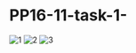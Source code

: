 # PP16-11-task-1-
![1](https://github.com/user-attachments/assets/cbdd4a26-4da9-4bef-94eb-64d9ae305e09)
![2](https://github.com/user-attachments/assets/420ba29a-02bd-49ae-af8c-11d1106725e1)
![3](https://github.com/user-attachments/assets/97e75e24-0306-4283-ae95-788afec52c18)
